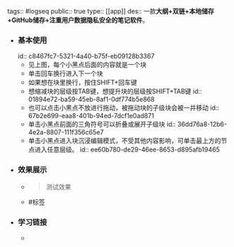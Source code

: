 tags:: #logseq
public:: true
type:: [[app]]
des:: 一款**大纲+双链+本地储存+GitHub储存+注重用户数据隐私安全的笔记软件**。

- ### 基本使用
  id:: c8467fc7-5321-4a40-b75f-eb09128b3367
	- 见上图，每个小黑点后面的内容就是一个块
	- 单击回车换行进入下一个块
	- 如果想在块里换行，按住SHIFT+回车键
	- 想缩减块的层级按TAB键，想提升块的层级按SHIFT+TAB键
	  id:: 01894e72-ba59-45eb-8af1-0df774b5e868
	- 也可以点击小黑点不放进行拖动，被拖动块的子级块会被一并移动
	  id:: 67b2e699-eaa8-401b-94ed-7dcf1e0ad871
	- 单击小黑点前面的三角符号可以折叠或展开子级块
	  id:: 36dd76a8-12b6-4e2a-8807-111f356c65e7
	- 单击小黑点进入块沉浸编辑模式，不受其他内容影响，可单击最上方的节点进入任意层级。
	  id:: ee60b780-de29-46ee-8653-d895afb19465
- ### 效果展示
	- > 测试效果
	- #标签
- ### 学习链接
	-